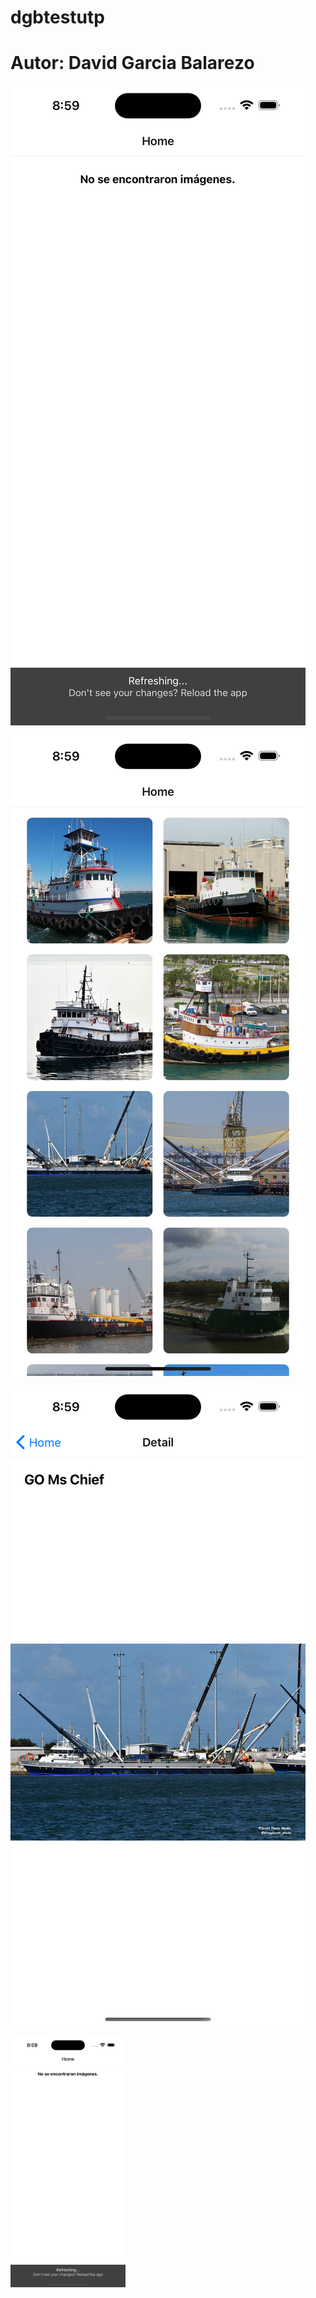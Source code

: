 # dgbtestutp


# Autor: David Garcia Balarezo


![HomeScreen   #1](./assets/screenshots/homescreen1.png)


![HomeScreen   #2](./assets/screenshots/homescreen2.png)


![DetailScreen #2](./assets/screenshots/detailscreen1.png)

<img src="./assets/screenshots/homescreen1.png" alt="Texto HomeScreen" height="400"
 resizeMode="contain"
 style="max-width:300px;">
